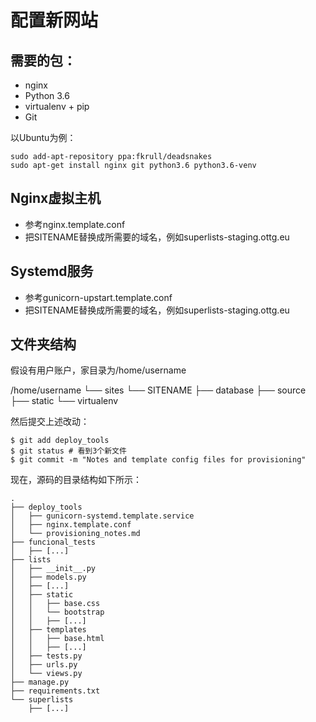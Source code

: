 配置新网站
==========================

## 需要的包：


* nginx
* Python 3.6
* virtualenv + pip
* Git


以Ubuntu为例：

    sudo add-apt-repository ppa:fkrull/deadsnakes
    sudo apt-get install nginx git python3.6 python3.6-venv

## Nginx虚拟主机

* 参考nginx.template.conf
* 把SITENAME替换成所需要的域名，例如superlists-staging.ottg.eu

## Systemd服务

* 参考gunicorn-upstart.template.conf
* 把SITENAME替换成所需要的域名，例如superlists-staging.ottg.eu

## 文件夹结构
假设有用户账户，家目录为/home/username


/home/username
└── sites
    └── SITENAME
	├── database
	├── source
	├── static
	└── virtualenv


然后提交上述改动：

    $ git add deploy_tools
    $ git status # 看到3个新文件
    $ git commit -m "Notes and template config files for provisioning"

现在，源码的目录结构如下所示：

    .
    ├── deploy_tools
    │   ├── gunicorn-systemd.template.service
    │   ├── nginx.template.conf
    │   └── provisioning_notes.md
    ├── funcional_tests
    │   ├── [...]
    ├── lists
    │   ├── __init__.py
    │   ├── models.py
    │   ├── [...]
    │   ├── static
    │   │   ├── base.css
    │   │   └── bootstrap
    │   │   ├── [...]
    │   ├── templates
    │   │   ├── base.html
    │   │   ├── [...]
    │   ├── tests.py
    │   ├── urls.py
    │   └── views.py
    ├── manage.py
    ├── requirements.txt
    └── superlists
        ├── [...]
































